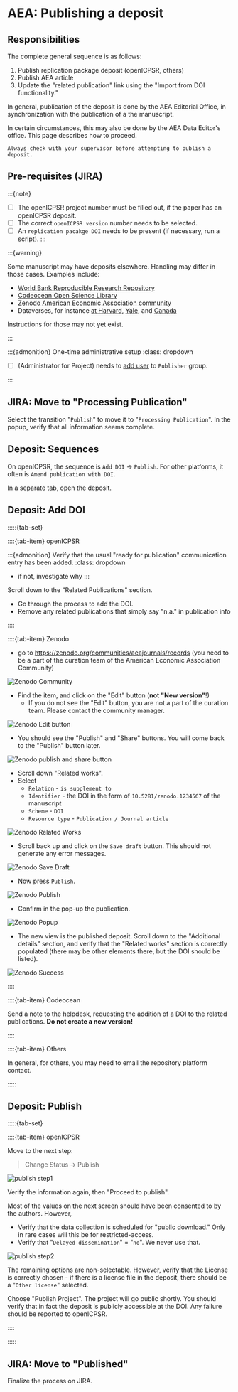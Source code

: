 # AEA: Publishing a deposit

## Responsibilities

The complete general sequence is as follows:

1. Publish replication package deposit (openICPSR, others)
2. Publish AEA article
3. Update the "related publication" link using the "Import from DOI functionality."

In general, publication of the deposit is done by the AEA Editorial Office, in synchronization with the publication of a the manuscript.

In certain circumstances, this may also be done by the AEA Data Editor's office. This page describes how to proceed.


```{admonition} Please note:
Always check with your supervisor before attempting to publish a deposit.
```

## Pre-requisites (JIRA)

:::{note}
- [ ] The openICPSR project number must be filled out, if the paper has an openICPSR deposit.
- [ ] The correct `openICPSR version` number needs to be selected.
- [ ] An `replication pacakge DOI` needs to be present (if necessary, run a script).
:::

:::{warning}

Some manuscript may have deposits elsewhere. Handling may differ in those cases. Examples include:

- [World Bank Reproducible Research Repository](https://reproducibility.worldbank.org/)
- [Codeocean Open Science Library](https://codeocean.com/explore)
- [Zenodo American Economic Association community](https://zenodo.org/communities/aeajournals/)
- Dataverses, for instance [at Harvard](https://dataverse.harvard.edu/), [Yale](https://dataverse.yale.edu/), and [Canada](https://borealisdata.ca/) 

Instructions for those may not yet exist. 

:::

:::{admonition} One-time administrative setup
:class: dropdown

- [ ] (Administrator for Project) needs to [add user](https://aeadataeditors.atlassian.net/plugins/servlet/project-config/AEAREP/people) to `Publisher` group. 

:::

## JIRA: Move to "Processing Publication"

Select the transition "`Publish`" to move it to "`Processing Publication`". In the popup, verify that all information seems complete. 

## Deposit: Sequences

On openICPSR, the sequence is `Add DOI` -> `Publish`. For other platforms, it often is `Amend publication with DOI`. 

In a separate tab, open the deposit. 

## Deposit: Add DOI


:::::{tab-set} 

::::{tab-item} openICPSR

:::{admonition} Verify that the usual "ready for publication"  communication entry has been added. 
:class: dropdown

- if not, investigate why
:::

Scroll down to the "Related Publications" section.

- Go through the process to add the DOI.
- Remove any related publications that simply say "n.a." in publication info

::::


::::{tab-item} Zenodo

- go to <https://zenodo.org/communities/aeajournals/records> (you need to be a part of the curation team of the American Economic Association Community)

![Zenodo Community](images/zenodo-add-doi-step1.png)

- Find the item, and click on the "Edit" button (**not "New version"**!)
  - If you do not see the "Edit" button, you are not a part of the curation team. Please contact the community manager.

![Zenodo Edit button](images/zenodo-add-doi-step2.png)

- You should see the "Publish" and "Share" buttons. You will come back to the "Publish" button later. 

![Zenodo publish and share button](images/zenodo-add-doi-step3.png)

- Scroll down "Related works".
- Select
  - `Relation` - `is supplement to`
  - `Identifier` - the DOI in the form of `10.5281/zenodo.1234567` of the manuscript
  - `Scheme` - `DOI`
  - `Resource type` - `Publication / Journal article`

![Zenodo Related Works](images/zenodo-add-doi-step4.png)

- Scroll back up and click on the `Save draft` button. This should not generate any error messages.

![Zenodo Save Draft](images/zenodo-add-doi-step5a.png)

- Now press `Publish`.

![Zenodo Publish](images/zenodo-add-doi-step5b.png)

- Confirm in the pop-up the publication.

![Zenodo Popup](images/zenodo-add-doi-step6.png)


- The new view is the published deposit. Scroll down to the "Additional details" section, and verify that the "Related works" section is correctly populated (there may be other elements there, but the DOI should be listed).

![Zenodo Success](images/zenodo-add-doi-step7.png)


::::

::::{tab-item} Codeocean

Send a note to the helpdesk, requesting the addition of a DOI to the related publications. **Do not create a new version!**

::::

::::{tab-item} Others

In general, for others, you may need to email the repository platform contact.

:::::

## Deposit: Publish


:::::{tab-set} 

::::{tab-item} openICPSR

Move to the next step:

> Change Status -> Publish

![publish step1](images/openICPSR-publish-step1.png)

Verify the information again, then "Proceed to publish".

Most of the values on the next screen should have been consented to by the authors. However,

- Verify that the data collection is scheduled for "public download." Only in rare cases will this be for restricted-access. 
- Verify that "`Delayed dissemination`" = "`no`". We never use that.

![publish step2](images/openICPSR-publish-modal-part1.png)

The remaining options are non-selectable. However, verify that the License is correctly chosen - if there is a license file in the deposit, there should be a "`Other license`" selected.

Choose "Publish Project". The project will go public shortly. You should verify that in fact the deposit is publicly accessible at the DOI. Any failure should be reported to openICPSR.

::::

:::::

## JIRA: Move to "Published"

Finalize the process on JIRA. 
